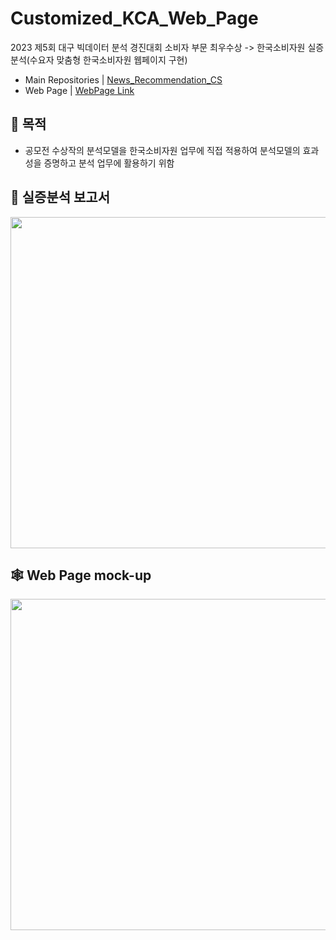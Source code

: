 # Customized_KCA_Web_Page
2023 제5회 대구 빅데이터 분석 경진대회 소비자 부문 최우수상 
-> 한국소비자원 실증분석(수요자 맞춤형 한국소비자원 웹페이지 구현)


- Main Repositories | [News_Recommendation_CS](https://github.com/ginam-Kim/News_Recommendation_CS)
- Web Page | [WebPage Link](https://korea-consumer-agency.streamlit.app/)

## 🎯 목적
- 공모전 수상작의 분석모델을 한국소비자원 업무에 직접 적용하여 분석모델의 효과성을 증명하고 분석 업무에 활용하기 위함
  
## 📄 실증분석 보고서
<img src="https://github.com/tgwon/Streamlit_kca/assets/102985590/dde5ce7a-a339-4ad5-a6be-9f56ff70c1d5"  width="550" height="530">

## 🕸️ Web Page mock-up
<img src="https://github.com/tgwon/Streamlit_kca/assets/102985590/7fe5b6d1-5902-487e-8f53-f027fe93906f"  width="760" height="530">
